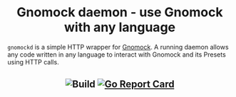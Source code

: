 # <div align="center">Gnomock daemon - use Gnomock with any language</div>

`gnomockd` is a simple HTTP wrapper for
[Gnomock](https://github.com/orlangure/gnomock). A running daemon allows any
code written in any language to interact with Gnomock and its Presets using
HTTP calls.

## <div align="center">![Build](https://github.com/orlangure/gnomockd/workflows/Build/badge.svg) [![Go Report Card](https://goreportcard.com/badge/github.com/orlangure/gnomockd)](https://goreportcard.com/report/github.com/orlangure/gnomockd)</div>

